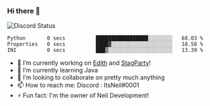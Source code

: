 ### Hi there 👋

![Discord Status](https://discord.c99.nl/widget/theme-1/702385226407608341.png)

<!--START_SECTION:waka-->

```text
Python       0 secs          █████████████████░░░░░░░░   68.03 %
Properties   0 secs          ████▓░░░░░░░░░░░░░░░░░░░░   18.58 %
INI          0 secs          ███▒░░░░░░░░░░░░░░░░░░░░░   13.39 %
```

<!--END_SECTION:waka-->
- 🔭 I’m currently working on [Edith](https://github.com/NeilDevelopment/Edith) and [StagParty](https://github.com/StagParty)!
- 🌱 I’m currently learning Java
- 👯 I’m looking to collaborate on pretty much anything
- 📫 How to reach me: Discord : ItsNeil#0001
- ⚡ Fun fact: I'm the owner of Neil Development!
